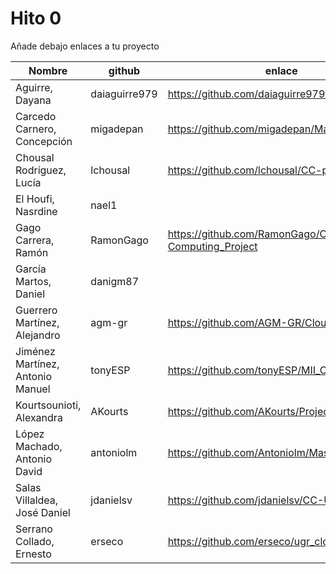 # Hito 0

Añade debajo enlaces a tu proyecto

| Nombre                           | github     | enlace  | version |
|----------------------------------|------------|---------|---------|
| Aguirre, Dayana                  | daiaguirre979 |https://github.com/daiaguirre979/CC-Master         |2         |
| Carcedo Carnero, Concepción      | migadepan  | https://github.com/migadepan/Master_CC        |    1    |
| Chousal Rodríguez, Lucía         | lchousal   |https://github.com/lchousal/CC-proyecto |1|
| El Houfi, Nasrdine               | nael1      |         |         |
| Gago Carrera, Ramón              | RamonGago  | https://github.com/RamonGago/Cloud-Computing_Project | 1 |
| García Martos, Daniel            | danigm87   |         |         |
| Guerrero Martínez, Alejandro     | agm-gr     | https://github.com/AGM-GR/CloudComputing | 2 |
| Jiménez Martínez, Antonio Manuel | tonyESP    | https://github.com/tonyESP/MII_CC_Proyecto | 1 |
| Kourtsounioti, Alexandra         | AKourts    | https://github.com/AKourts/Project_CC | 1 |
| López Machado, Antonio David     | antoniolm  | https://github.com/Antoniolm/Master-CC | 1 |
| Salas Villaldea, José Daniel     | jdanielsv  | https://github.com/jdanielsv/CC-UGR | 3 |
| Serrano Collado, Ernesto         | erseco     | https://github.com/erseco/ugr_cloud_computing | 1 |


